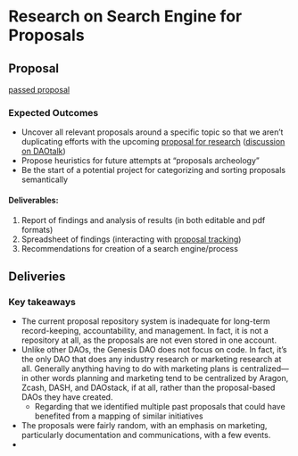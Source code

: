 # Research on Search Engine for Proposals



## Proposal

[passed proposal](https://docs.google.com/document/d/1iw7BA5aIsjuHNxi9DeZyHtatLNPw5tYYrkfNARQmVK0/edit)

### Expected Outcomes 

* Uncover all relevant proposals around a specific topic so that we aren’t duplicating efforts with the upcoming [proposal for research](https://docs.google.com/spreadsheets/d/1pQrfzQMafzrsXt66ZzJBTjm20qeLXoUFX51ptRywLm4/edit#gid=1194219037) \([discussion on DAOtalk](https://daotalk.org/t/case-studies-decentralized-orgs-with-on-chain-governance/395)\)
* Propose heuristics for future attempts at “proposals archeology”
* Be the start of a potential project for categorizing and sorting proposals semantically  

#### Deliverables:

1. Report of findings and analysis of results \(in both editable and pdf formats\)
2. Spreadsheet of findings \(interacting with [proposal tracking](https://docs.google.com/spreadsheets/d/1FV8iz4ebZb4E3nXckzPsWy7IfhtsX3filkbX_gbPLNs/edit#gid=1899049180)\)
3. Recommendations for creation of a search engine/process

## Deliveries

### Key takeaways

* The current proposal repository system is inadequate for long-term record-keeping, accountability, and management. In fact, it is not a repository at all, as the proposals are not even stored in one account.
* Unlike other DAOs, the Genesis DAO does not focus on code. In fact, it’s the only DAO that does any industry research or marketing research at all. Generally anything having to do with marketing plans is centralized—in other words planning and marketing tend to be centralized by Aragon, Zcash, DASH, and DAOstack, if at all, rather than the proposal-based DAOs they have created.
  * Regarding that we identified multiple past proposals that could have benefited from a mapping of similar initiatives 
* The proposals were fairly random, with an emphasis on marketing, particularly documentation and communications, with a few events.
* 


